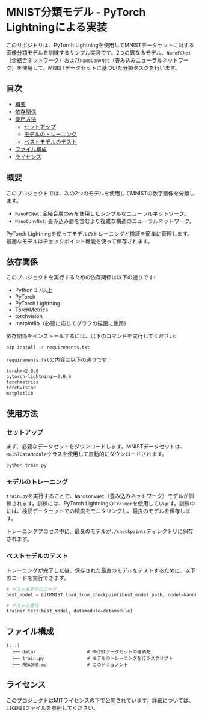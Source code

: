 # MNIST分類モデル - PyTorch Lightningによる実装

このリポジトリは、PyTorch Lightningを使用してMNISTデータセットに対する画像分類モデルを訓練するサンプル実装です。2つの異なるモデル、`NanoFCNet`（全結合ネットワーク）および`NanoConvNet`（畳み込みニューラルネットワーク）を使用して、MNISTデータセットに基づいた分類タスクを行います。

## 目次

- [概要](#概要)
- [依存関係](#依存関係)
- [使用方法](#使用方法)
  - [セットアップ](#セットアップ)
  - [モデルのトレーニング](#モデルのトレーニング)
  - [ベストモデルのテスト](#ベストモデルのテスト)
- [ファイル構成](#ファイル構成)
- [ライセンス](#ライセンス)

## 概要

このプロジェクトでは、次の2つのモデルを使用してMNISTの数字画像を分類します。

- `NanoFCNet`: 全結合層のみを使用したシンプルなニューラルネットワーク。
- `NanoConvNet`: 畳み込み層を含むより複雑な構造のニューラルネットワーク。

PyTorch Lightningを使ってモデルのトレーニングと検証を簡単に管理します。最適なモデルはチェックポイント機能を使って保存されます。

## 依存関係

このプロジェクトを実行するための依存関係は以下の通りです:

- Python 3.7以上
- PyTorch
- PyTorch Lightning
- TorchMetrics
- torchvision
- matplotlib（必要に応じてグラフの描画に使用）

依存関係をインストールするには、以下のコマンドを実行してください:

```bash
pip install -r requirements.txt
```

`requirements.txt`の内容は以下の通りです:

```txt
torch>=2.0.0
pytorch-lightning>=2.0.0
torchmetrics
torchvision
matplotlib
```

## 使用方法

### セットアップ

まず、必要なデータセットをダウンロードします。MNISTデータセットは、`MNISTDataModule`クラスを使用して自動的にダウンロードされます。

```bash
python train.py
```

### モデルのトレーニング

`train.py`を実行することで、`NanoConvNet`（畳み込みネットワーク）モデルが訓練されます。訓練には、PyTorch Lightningの`Trainer`を使用しています。訓練中には、検証データセットでの精度をモニタリングし、最良のモデルを保存します。

トレーニングプロセス中に、最良のモデルが`./checkpoints`ディレクトリに保存されます。

### ベストモデルのテスト

トレーニングが完了した後、保存された最良のモデルをテストするために、以下のコードを実行できます。

```python
# ベストモデルのロード
best_model = LitMNIST.load_from_checkpoint(best_model_path, model=NanoFCNet())

# テストの実行
trainer.test(best_model, datamodule=datamodule)
```

## ファイル構成

```
(...)
  ├── data/                   # MNISTデータセットの格納先
  ├── train.py                # モデルのトレーニングを行うスクリプト
  └── README.md               # このドキュメント
```

## ライセンス

このプロジェクトはMITライセンスの下で公開されています。詳細については、`LICENSE`ファイルを参照してください。